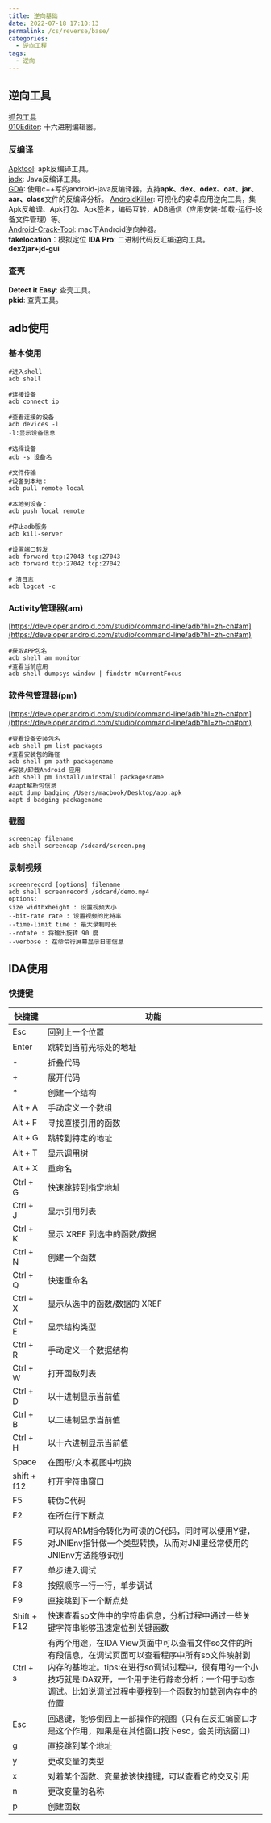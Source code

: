 ```yaml
---
title: 逆向基础
date: 2022-07-18 17:10:13
permalink: /cs/reverse/base/
categories: 
  - 逆向工程
tags: 
  - 逆向
---
```

## 逆向工具
[抓包工具](/cs/reverse/packetcapture/##抓包工具)  
[010Editor](https://www.sweetscape.com/010editor/): 十六进制编辑器。  
### 反编译
[Apktool](https://github.com/iBotPeaches/Apktool): apk反编译工具。  
[jadx](https://github.com/skylot/jadx): Java反编译工具。  
[GDA](http://www.gda.wiki:9090/index.php): 使用c++写的android-java反编译器，支持**apk、dex、odex、oat、jar、aar、class**文件的反编译分析。
[AndroidKiller](https://github.com/liaojack8/AndroidKiller): 可视化的安卓应用逆向工具，集Apk反编译、Apk打包、Apk签名，编码互转，ADB通信（应用安装-卸载-运行-设备文件管理）等。  
[Android-Crack-Tool](https://github.com/Jermic/Android-Crack-Tool): mac下Android逆向神器。  
**fakelocation**：模拟定位
**IDA Pro**: 二进制代码反汇编逆向工具。  
**dex2jar+jd-gui**
### 查壳
**Detect it Easy**: 查壳工具。  
**pkid**: 查壳工具。
## adb使用
### 基本使用
```shell
#进入shell
adb shell

#连接设备
adb connect ip

#查看连接的设备
adb devices -l  
-l:显示设备信息

#选择设备
adb -s 设备名

#文件传输
#设备到本地：  
adb pull remote local   

#本地到设备：  
adb push local remote

#停止adb服务
adb kill-server

#设置端口转发
adb forward tcp:27043 tcp:27043  
adb forward tcp:27042 tcp:27042

# 清日志
adb logcat -c
```
### Activity管理器(am)
[https://developer.android.com/studio/command-line/adb?hl=zh-cn#am](https://developer.android.com/studio/command-line/adb?hl=zh-cn#am)
```shell
#获取APP包名
adb shell am monitor  
#查看当前应用
adb shell dumpsys window | findstr mCurrentFocus   
```
### 软件包管理器(pm)
[https://developer.android.com/studio/command-line/adb?hl=zh-cn#pm](https://developer.android.com/studio/command-line/adb?hl=zh-cn#pm)
```shell
#查看设备安装包名 
adb shell pm list packages
#查看安装包的路径
adb shell pm path packagename
#安装/卸载Android 应用
adb shell pm install/uninstall packagesname 
#aapt解析包信息
aapt dump badging /Users/macbook/Desktop/app.apk  
aapt d badging packagename
```
### 截图
```shell
screencap filename  
adb shell screencap /sdcard/screen.png
```
### 录制视频
```shell
screenrecord [options] filename  
adb shell screenrecord /sdcard/demo.mp4  
options:  
size widthxheight : 设置视频大小  
--bit-rate rate : 设置视频的比特率  
--time-limit time : 最大录制时长  
--rotate : 将输出旋转 90 度  
--verbose : 在命令行屏幕显示日志信息 
```


## IDA使用
### 快捷键
|快捷键|功能|
|---|---|
|Esc|回到上一个位置|
|Enter|跳转到当前光标处的地址|
|-|折叠代码|
|+|展开代码|
|*|创建一个结构|
|Alt + A|手动定义一个数组|
|Alt + F|寻找直接引用的函数|
|Alt + G|跳转到特定的地址|
|Alt + T|显示调用树|
|Alt + X|重命名|
|Ctrl + G|快速跳转到指定地址|
|Ctrl + J|显示引用列表|
|Ctrl + K|显示 XREF 到选中的函数/数据|
|Ctrl + N|创建一个函数|
|Ctrl + Q|快速重命名|
|Ctrl + X|显示从选中的函数/数据的 XREF|
|Ctrl + E|显示结构类型|
|Ctrl + R|手动定义一个数据结构|
|Ctrl + W|打开函数列表|
|Ctrl + D|以十进制显示当前值|
|Ctrl + B|以二进制显示当前值|
|Ctrl + H|以十六进制显示当前值|
|Space|在图形/文本视图中切换|
|shift + f12|打开字符串窗口|
|F5|转伪C代码|
|F2|在所在行下断点|
|F5|可以将ARM指令转化为可读的C代码，同时可以使用Y键，对JNIEnv指针做一个类型转换，从而对JNI里经常使用的JNIEnv方法能够识别|
|F7|单步进入调试|
|F8|按照顺序一行一行，单步调试|
|F9|直接跳到下一个断点处|
|Shift + F12|快速查看so文件中的字符串信息，分析过程中通过一些关键字符串能够迅速定位到关键函数|
|Ctrl + s|有两个用途，在IDA View页面中可以查看文件so文件的所有段信息，在调试页面可以查看程序中所有so文件映射到内存的基地址。tips:在进行so调试过程中，很有用的一个小技巧就是IDA双开，一个用于进行静态分析；一个用于动态调试。比如说调试过程中要找到一个函数的加载到内存中的位置|
|Esc|回退键，能够倒回上一部操作的视图（只有在反汇编窗口才是这个作用，如果是在其他窗口按下esc，会关闭该窗口）|
|g|直接跳到某个地址|
|y|更改变量的类型|
|x|对着某个函数、变量按该快捷键，可以查看它的交叉引用|
|n|更改变量的名称|
|p|创建函数|